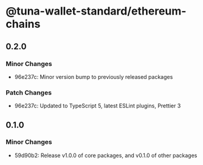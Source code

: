 # @tuna-wallet-standard/ethereum-chains

## 0.2.0

### Minor Changes

-   96e237c: Minor version bump to previously released packages

### Patch Changes

-   96e237c: Updated to TypeScript 5, latest ESLint plugins, Prettier 3

## 0.1.0

### Minor Changes

-   59d90b2: Release v1.0.0 of core packages, and v0.1.0 of other packages
